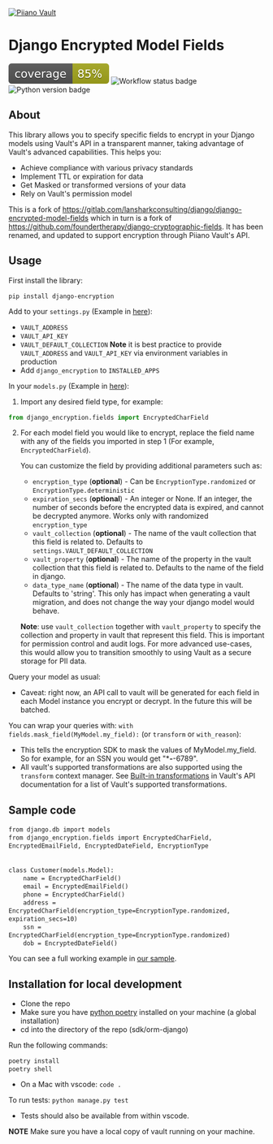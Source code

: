 <p>
  <a href="https://piiano.com/pii-data-privacy-vault/">
    <picture>
      <source media="(prefers-color-scheme: dark)" srcset="https://piiano.com/docs/img/logo-developers-dark.svg">
      <source media="(prefers-color-scheme: light)" srcset="https://piiano.com/wp-content/uploads/piiano-logo-developers.png">
      <img alt="Piiano Vault" src="https://piiano.com/wp-content/uploads/piiano-logo-developers.png" height="40" />
    </picture>
  </a>
</p>

# Django Encrypted Model Fields
[![Coverage Status](./imgs/coverage.svg)](https://github.com/piiano/vault-python/sdk/orm-django/imgs/coverage.svg)
![Workflow status badge](https://github.com/piiano/vault-python/actions/workflows/test-orm-django.yml/badge.svg?branch=main)
![Python version badge](https://img.shields.io/pypi/pyversions/spleeter)

## About

This library allows you to specify specific fields to encrypt in your Django models using Vault's API in a transparent manner, taking advantage of Vault's advanced capabilities.
This helps you:
* Achieve compliance with various privacy standards
* Implement TTL or expiration for data
* Get Masked or transformed versions of your data
* Rely on Vault's permission model


This is a fork of
<https://gitlab.com/lansharkconsulting/django/django-encrypted-model-fields> which in turn is a fork of <https://github.com/foundertherapy/django-cryptographic-fields>. It has
been renamed, and updated to support encryption through Piiano Vault's API.

## Usage

First install the library:
```commandline
pip install django-encryption
```

Add to your `settings.py` (Example in [here](../../examples/django-encryption-example/vault_sample_django/local_settings_example.py)):
  * `VAULT_ADDRESS`
  * `VAULT_API_KEY`
  * `VAULT_DEFAULT_COLLECTION`
  **Note** it is best practice to provide `VAULT_ADDRESS` and `VAULT_API_KEY` via environment variables in production 
  * Add `django_encryption` to `INSTALLED_APPS`

In your `models.py` (Example in [here](../../examples/django-encryption-example/customers/models.py)):

1. Import any desired field type, for example:
```python
from django_encryption.fields import EncryptedCharField
```

2. For each model field you would like to encrypt, replace the field name with any of the fields you imported in step 1 (For example, `EncryptedCharField`).

    You can customize the field by providing additional parameters such as:
    * `encryption_type` (**optional**) - Can be `EncryptionType.randomized` or `EncryptionType.deterministic`
    * `expiration_secs` (**optional**) - An integer or None. If an integer, the number of seconds before the encrypted data is expired, and cannot be decrypted anymore. Works only with randomized `encryption_type`
    * `vault_collection` (**optional**) - The name of the vault collection that this field is related to. Defaults to `settings.VAULT_DEFAULT_COLLECTION`
    * `vault_property` (**optional**) - The name of the property in the vault collection that this field is related to. Defaults to the name of the field in django.
    * `data_type_name` (**optional**) - The name of the data type in vault. Defaults to 'string'. This only has impact when generating a vault migration, and does not change the way your django model would behave.
   
   **Note**: use `vault_collection` together with `vault_property` to specify the collection and property in vault that represent this field. This is important for permission control and audit logs. For more advanced use-cases, this would allow you to transition smoothly to using Vault as a secure storage for PII data.
 

Query your model as usual:
  * Caveat: right now, an API call to vault will be generated for each field in each Model instance you encrypt or decrypt. In the future this will be batched.
   
   
You can wrap your queries with: `with fields.mask_field(MyModel.my_field):` (or `transform` or `with_reason`):
  * This tells the encryption SDK to mask the values of MyModel.my_field. So for example, for an SSN you would get "***-**-6789". 
  * All vault's supported transformations are also supported using the `transform` context manager. See [Built-in transformations](https://piiano.com/docs/guides/manage-transformations/built-in-transformations) in Vault's API documentation for a list of Vault's supported transformations.

## Sample code

```
from django.db import models
from django_encryption.fields import EncryptedCharField, EncryptedEmailField, EncryptedDateField, EncryptionType


class Customer(models.Model):
    name = EncryptedCharField()
    email = EncryptedEmailField()
    phone = EncryptedCharField()
    address = EncryptedCharField(encryption_type=EncryptionType.randomized, expiration_secs=10)
    ssn = EncryptedCharField(encryption_type=EncryptionType.randomized)
    dob = EncryptedDateField()
```

You can see a full working example in [our sample](https://github.com/piiano/vault-python/tree/main/examples/django-encryption-example).

## Installation for local development

* Clone the repo
* Make sure you have [python poetry](https://python-poetry.org/) installed on your machine (a global installation)
* cd into the directory of the repo (sdk/orm-django)

Run the following commands:
```commandline
poetry install
poetry shell
```
  * On a Mac with vscode: `code .`

To run tests: `python manage.py test`
  * Tests should also be available from within vscode.

**NOTE** Make sure you have a local copy of vault running on your machine.
